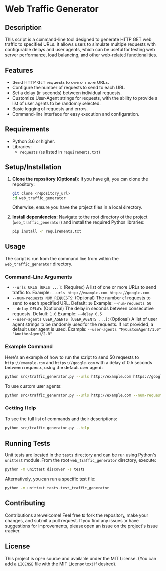 # Web Traffic Generator

## Description
This script is a command-line tool designed to generate HTTP GET web traffic to specified URLs. It allows users to simulate multiple requests with configurable delays and user agents, which can be useful for testing web server performance, load balancing, and other web-related functionalities.

## Features
- Send HTTP GET requests to one or more URLs.
- Configure the number of requests to send to each URL.
- Set a delay (in seconds) between individual requests.
- Customize User-Agent strings for requests, with the ability to provide a list of user agents to be randomly selected.
- Basic logging of requests and errors.
- Command-line interface for easy execution and configuration.

## Requirements
- Python 3.6 or higher.
- Libraries:
    - `requests` (as listed in `requirements.txt`)

## Setup/Installation
1.  **Clone the repository (Optional):**
    If you have git, you can clone the repository:
    ```bash
    git clone <repository_url>
    cd web_traffic_generator
    ```
    Otherwise, ensure you have the project files in a local directory.

2.  **Install dependencies:**
    Navigate to the root directory of the project (`web_traffic_generator`) and install the required Python libraries:
    ```bash
    pip install -r requirements.txt
    ```

## Usage
The script is run from the command line from within the `web_traffic_generator` directory.

### Command-Line Arguments
-   `--urls URLS [URLS ...]`: (Required) A list of one or more URLs to send traffic to.
    Example: `--urls http://example.com https://google.com`
-   `--num-requests NUM_REQUESTS`: (Optional) The number of requests to send to each specified URL.
    Default: `10`
    Example: `--num-requests 50`
-   `--delay DELAY`: (Optional) The delay in seconds between consecutive requests.
    Default: `1.0`
    Example: `--delay 0.5`
-   `--user-agents USER_AGENTS [USER_AGENTS ...]`: (Optional) A list of user agent strings to be randomly used for the requests. If not provided, a default user agent is used.
    Example: `--user-agents "MyCustomAgent/1.0" "AnotherAgent/2.0"`

### Example Command
Here's an example of how to run the script to send 50 requests to `http://example.com` and `https://google.com` with a delay of 0.5 seconds between requests, using the default user agent:
```bash
python src/traffic_generator.py --urls http://example.com https://google.com --num-requests 50 --delay 0.5
```

To use custom user agents:
```bash
python src/traffic_generator.py --urls http://example.com --num-requests 20 --user-agents "Mozilla/5.0 (compatible; MyTestBot/0.1)" "WebAppTester/1.1"
```

### Getting Help
To see the full list of commands and their descriptions:
```bash
python src/traffic_generator.py --help
```

## Running Tests
Unit tests are located in the `tests` directory and can be run using Python's `unittest` module. From the root `web_traffic_generator` directory, execute:
```bash
python -m unittest discover -s tests
```
Alternatively, you can run a specific test file:
```bash
python -m unittest tests.test_traffic_generator
```

## Contributing
Contributions are welcome! Feel free to fork the repository, make your changes, and submit a pull request. If you find any issues or have suggestions for improvements, please open an issue on the project's issue tracker.

## License
This project is open source and available under the MIT License.
(You can add a `LICENSE` file with the MIT License text if desired).
